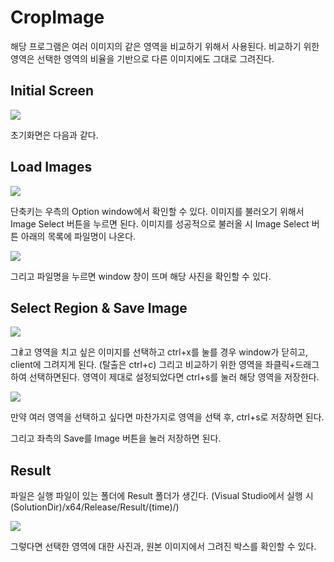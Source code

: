 # CropImage

해당 프로그램은 여러 이미지의 같은 영역을 비교하기 위해서 사용된다.
비교하기 위한 영역은 선택한 영역의 비율을 기반으로 다른 이미지에도 그대로 그려진다.

## Initial Screen

![](https://github.com/sunbei00/CropImage/blob/CropImageWithImGui/Images/init.png)

초기화면은 다음과 같다.

## Load Images

![](https://github.com/sunbei00/CropImage/blob/CropImageWithImGui/Images/ImageLoad.png)

단축키는 우측의 Option window에서 확인할 수 있다.
이미지를 불러오기 위해서 Image Select 버튼을 누르면 된다.
이미지를 성공적으로 불러올 시 Image Select 버튼 아래의 목록에 파일명이 나온다.

![](https://github.com/sunbei00/CropImage/blob/CropImageWithImGui/Images/SelectImage.png)

그리고 파일명을 누르면 window 창이 뜨며 해당 사진을 확인할 수 있다.

## Select Region & Save Image

![](https://github.com/sunbei00/CropImage/blob/CropImageWithImGui/Images/OneBox.png)

그ꈰ고 영역을 치고 싶은 이미지를 선택하고 ctrl+x를 눌를 경우 window가 닫히고, client에 그려지게 된다. (탈출은 ctrl+c)
그리고 비교하기 위한 영역을 좌클릭+드래그 하여 선택하면된다.
영역이 제대로 설정되었다면 ctrl+s를 눌러 해당 영역을 저장한다.

![](https://github.com/sunbei00/CropImage/blob/CropImageWithImGui/Images/Draw.png)

만약 여러 영역을 선택하고 싶다면 마찬가지로 영역을 선택 후, ctrl+s로 저장하면 된다.

그리고 좌측의 Save를 Image 버튼을 눌러 저장하면 된다.

## Result

파일은 실행 파일이 있는 폴더에 Result 폴더가 생긴다.
(Visual Studio에서 실행 시 (SolutionDir)/x64/Release/Result/(time)/)

![](https://github.com/sunbei00/CropImage/blob/CropImageWithImGui/Images/Result.png)

그렇다면 선택한 영역에 대한 사진과, 원본 이미지에서 그려진 박스를 확인할 수 있다.





